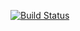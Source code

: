 [![Build Status](http://185.228.1.4:8080/buildStatus/icon?job=white2net+website&build=3)](http://185.228.1.4:8080/job/white2net%20website/3/)
